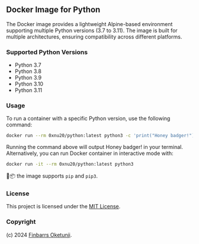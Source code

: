 ## Docker Image for Python

The Docker image provides a lightweight Alpine-based environment supporting multiple Python versions (3.7 to 3.11). The image is built for multiple architectures, ensuring compatibility across different platforms.

### Supported Python Versions

- Python 3.7
- Python 3.8
- Python 3.9
- Python 3.10
- Python 3.11

### Usage

To run a container with a specific Python version, use the following command:

```bash
docker run --rm 0xnu20/python:latest python3 -c 'print("Honey badger!")'
```

Running the command above will output Honey badger! in your terminal. Alternatively, you can run Docker container in interactive mode with:

```bash
docker run -it --rm 0xnu20/python:latest python3
```

🐍📦 the image supports `pip` and `pip3`.

### License

This project is licensed under the [MIT License](./LICENSE).

### Copyright

(c) 2024 [Finbarrs Oketunji](https://finbarrs.eu).